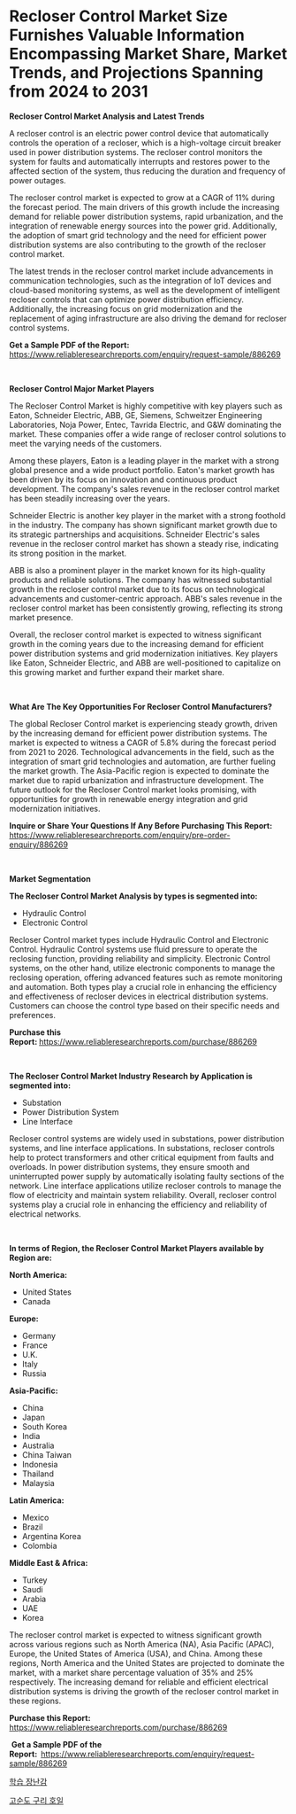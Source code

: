 <p><h1>Recloser Control Market Size Furnishes Valuable Information Encompassing Market Share, Market Trends, and Projections Spanning from 2024 to 2031</h1></p><p><strong>Recloser Control Market Analysis and Latest Trends</strong></p>
<p><p>A recloser control is an electric power control device that automatically controls the operation of a recloser, which is a high-voltage circuit breaker used in power distribution systems. The recloser control monitors the system for faults and automatically interrupts and restores power to the affected section of the system, thus reducing the duration and frequency of power outages.</p><p>The recloser control market is expected to grow at a CAGR of 11% during the forecast period. The main drivers of this growth include the increasing demand for reliable power distribution systems, rapid urbanization, and the integration of renewable energy sources into the power grid. Additionally, the adoption of smart grid technology and the need for efficient power distribution systems are also contributing to the growth of the recloser control market.</p><p>The latest trends in the recloser control market include advancements in communication technologies, such as the integration of IoT devices and cloud-based monitoring systems, as well as the development of intelligent recloser controls that can optimize power distribution efficiency. Additionally, the increasing focus on grid modernization and the replacement of aging infrastructure are also driving the demand for recloser control systems.</p></p>
<p><strong>Get a Sample PDF of the Report:&nbsp;</strong> <a href="https://www.reliableresearchreports.com/enquiry/request-sample/886269">https://www.reliableresearchreports.com/enquiry/request-sample/886269</a></p>
<p>&nbsp;</p>
<p><strong>Recloser Control Major Market Players</strong></p>
<p><p>The Recloser Control Market is highly competitive with key players such as Eaton, Schneider Electric, ABB, GE, Siemens, Schweitzer Engineering Laboratories, Noja Power, Entec, Tavrida Electric, and G&W dominating the market. These companies offer a wide range of recloser control solutions to meet the varying needs of the customers.</p><p>Among these players, Eaton is a leading player in the market with a strong global presence and a wide product portfolio. Eaton's market growth has been driven by its focus on innovation and continuous product development. The company's sales revenue in the recloser control market has been steadily increasing over the years.</p><p>Schneider Electric is another key player in the market with a strong foothold in the industry. The company has shown significant market growth due to its strategic partnerships and acquisitions. Schneider Electric's sales revenue in the recloser control market has shown a steady rise, indicating its strong position in the market.</p><p>ABB is also a prominent player in the market known for its high-quality products and reliable solutions. The company has witnessed substantial growth in the recloser control market due to its focus on technological advancements and customer-centric approach. ABB's sales revenue in the recloser control market has been consistently growing, reflecting its strong market presence.</p><p>Overall, the recloser control market is expected to witness significant growth in the coming years due to the increasing demand for efficient power distribution systems and grid modernization initiatives. Key players like Eaton, Schneider Electric, and ABB are well-positioned to capitalize on this growing market and further expand their market share.</p></p>
<p>&nbsp;</p>
<p><strong>What Are The Key Opportunities For Recloser Control Manufacturers?</strong></p>
<p><p>The global Recloser Control market is experiencing steady growth, driven by the increasing demand for efficient power distribution systems. The market is expected to witness a CAGR of 5.8% during the forecast period from 2021 to 2026. Technological advancements in the field, such as the integration of smart grid technologies and automation, are further fueling the market growth. The Asia-Pacific region is expected to dominate the market due to rapid urbanization and infrastructure development. The future outlook for the Recloser Control market looks promising, with opportunities for growth in renewable energy integration and grid modernization initiatives.</p></p>
<p><strong>Inquire or Share Your Questions If Any Before Purchasing This Report:</strong> <a href="https://www.reliableresearchreports.com/enquiry/pre-order-enquiry/886269">https://www.reliableresearchreports.com/enquiry/pre-order-enquiry/886269</a></p>
<p>&nbsp;</p>
<p><strong>Market Segmentation</strong></p>
<p><strong>The Recloser Control Market Analysis by types is segmented into:</strong></p>
<p><ul><li>Hydraulic Control</li><li>Electronic Control</li></ul></p>
<p><p>Recloser Control market types include Hydraulic Control and Electronic Control. Hydraulic Control systems use fluid pressure to operate the reclosing function, providing reliability and simplicity. Electronic Control systems, on the other hand, utilize electronic components to manage the reclosing operation, offering advanced features such as remote monitoring and automation. Both types play a crucial role in enhancing the efficiency and effectiveness of recloser devices in electrical distribution systems. Customers can choose the control type based on their specific needs and preferences.</p></p>
<p><strong>Purchase this Report:&nbsp;</strong><a href="https://www.reliableresearchreports.com/purchase/886269">https://www.reliableresearchreports.com/purchase/886269</a></p>
<p>&nbsp;</p>
<p><strong>The Recloser Control Market Industry Research by Application is segmented into:</strong></p>
<p><ul><li>Substation</li><li>Power Distribution System</li><li>Line Interface</li></ul></p>
<p><p>Recloser control systems are widely used in substations, power distribution systems, and line interface applications. In substations, recloser controls help to protect transformers and other critical equipment from faults and overloads. In power distribution systems, they ensure smooth and uninterrupted power supply by automatically isolating faulty sections of the network. Line interface applications utilize recloser controls to manage the flow of electricity and maintain system reliability. Overall, recloser control systems play a crucial role in enhancing the efficiency and reliability of electrical networks.</p></p>
<p>&nbsp;</p>
<p><strong>In terms of Region, the Recloser Control Market Players available by Region are:</strong></p>
<p>
    <p> <strong> North America: </strong>
        <ul>
            <li>United States</li>
            <li>Canada</li>
        </ul>
        </p> 
    <p> <strong> Europe: </strong>
        <ul>
            <li>Germany</li>
            <li>France</li>
            <li>U.K.</li>
            <li>Italy</li>
            <li>Russia</li>
        </ul>
        </p> 
    <p> <strong> Asia-Pacific: </strong>
        <ul>
            <li>China</li>
            <li>Japan</li>
            <li>South Korea</li>
            <li>India</li>
            <li>Australia</li>
            <li>China Taiwan</li>
            <li>Indonesia</li>
            <li>Thailand</li>
            <li>Malaysia</li>
        </ul>
        </p> 
    <p> <strong> Latin America: </strong>
        <ul>
            <li>Mexico</li>
            <li>Brazil</li>
            <li>Argentina Korea</li>
            <li>Colombia</li>
        </ul>
        </p> 
    <p> <strong> Middle East & Africa: </strong>
        <ul>
            <li>Turkey</li>
            <li>Saudi</li>
            <li>Arabia</li>
            <li>UAE</li>
            <li>Korea</li>
        </ul>
    </p>
    </p>
<p><p>The recloser control market is expected to witness significant growth across various regions such as North America (NA), Asia Pacific (APAC), Europe, the United States of America (USA), and China. Among these regions, North America and the United States are projected to dominate the market, with a market share percentage valuation of 35% and 25% respectively. The increasing demand for reliable and efficient electrical distribution systems is driving the growth of the recloser control market in these regions.</p></p>
<p><strong>Purchase this Report: </strong><a href="https://www.reliableresearchreports.com/purchase/886269">https://www.reliableresearchreports.com/purchase/886269</a></p>
<p>&nbsp;<strong>Get a Sample PDF of the Report:&nbsp;&nbsp;</strong><a href="https://www.reliableresearchreports.com/enquiry/request-sample/886269">https://www.reliableresearchreports.com/enquiry/request-sample/886269</a></p>
<p><strong></strong></p>
<p><p><a href="https://github.com/wallacBahrtyinger567686/Market-Research-Report-List-1/blob/main/494043715304.md">학습 장난감</a></p><p><a href="https://github.com/WilburKihn5676/Market-Research-Report-List-1/blob/main/675847015303.md">고순도 구리 호일</a></p></p>
